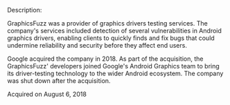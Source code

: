 Description:

GraphicsFuzz was a provider of graphics drivers testing services. The company's services included detection of several vulnerabilities in Android graphics drivers, enabling clients to quickly finds and fix bugs that could undermine reliability and security before they affect end users.

Google acquired the company in 2018. As part of the acquisition, the GraphicsFuzz' developers joined Google's Android Graphics team to bring its driver-testing technology to the wider Android ecosystem. The company was shut down after the acquisition.

Acquired on August 6, 2018